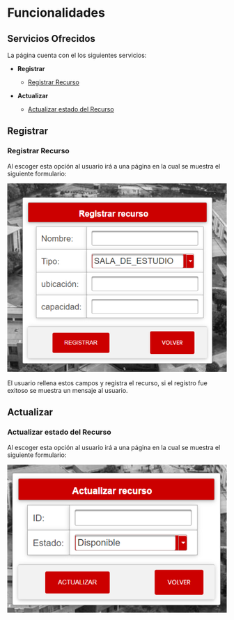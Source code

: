 # Funcionalidades

## Servicios Ofrecidos

La página cuenta con el los siguientes servicios:
+ **Registrar**
   + [Registrar Recurso](#registrar-recurso)
   
+ **Actualizar**
   + [Actualizar estado del Recurso](#actualizar-estado-del-recurso)

## Registrar

### Registrar Recurso

Al escoger esta opción al usuario irá a una página en la cual se muestra el siguiente formulario:

![](/resources/md/regis.png)

El usuario rellena estos campos y registra el recurso, si el registro fue exitoso se muestra un mensaje al usuario.

## Actualizar

### Actualizar estado del Recurso

Al escoger esta opción al usuario irá a una página en la cual se muestra el siguiente formulario:

![](/resources/md/act.png)
